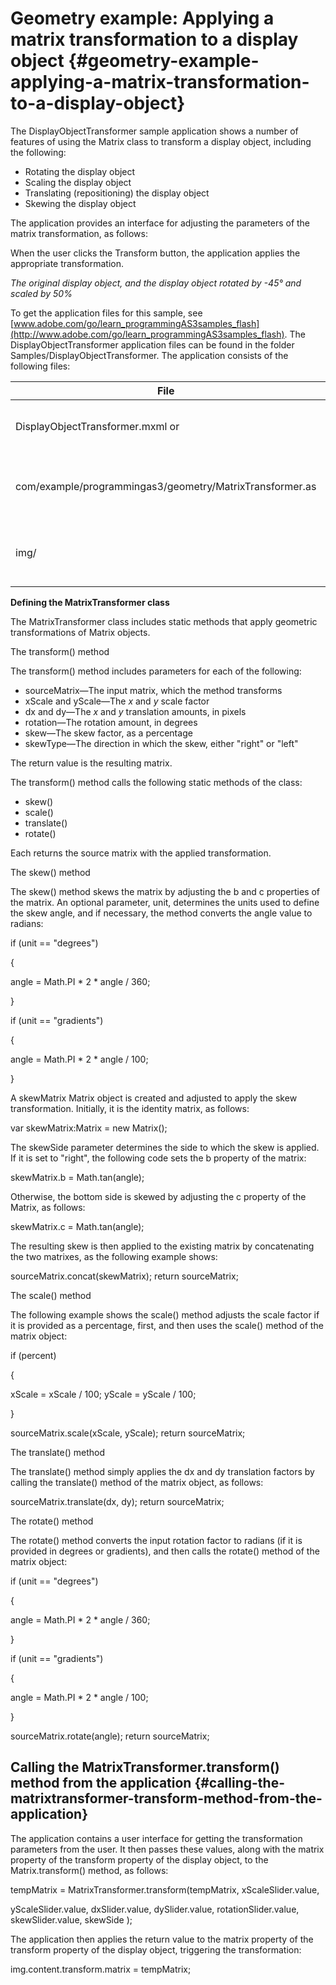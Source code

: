 # Geometry example: Applying a matrix transformation to a display object {#geometry-example-applying-a-matrix-transformation-to-a-display-object}

The DisplayObjectTransformer sample application shows a number of features of using the Matrix class to transform a display object, including the following:

*   Rotating the display object
*   Scaling the display object
*   Translating (repositioning) the display object
*   Skewing the display object

The application provides an interface for adjusting the parameters of the matrix transformation, as follows:

When the user clicks the Transform button, the application applies the appropriate transformation.

_The original display object, and the display object rotated by -45° and scaled by 50%_

To get the application files for this sample, see [www.adobe.com/go/learn_programmingAS3samples_flash](http://www.adobe.com/go/learn_programmingAS3samples_flash). The DisplayObjectTransformer application files can be found in the folder Samples/DisplayObjectTransformer. The application consists of the following files:

| **File** | **Description** |
| --- | --- |
| DisplayObjectTransformer.mxml or | The main application file in Flash (FLA) or Flex (MXML) |
| com/example/programmingas3/geometry/MatrixTransformer.as | A class that contains methods for applying matrix transformations. |
| img/ | A directory containing sample image files used by the application. |

**Defining the MatrixTransformer class**

The MatrixTransformer class includes static methods that apply geometric transformations of Matrix objects.

The transform() method

The transform() method includes parameters for each of the following:

*   sourceMatrix—The input matrix, which the method transforms
*   xScale and yScale—The _x_ and _y_ scale factor
*   dx and dy—The _x_ and _y_ translation amounts, in pixels
*   rotation—The rotation amount, in degrees
*   skew—The skew factor, as a percentage
*   skewType—The direction in which the skew, either "right" or "left"

The return value is the resulting matrix.

The transform() method calls the following static methods of the class:

*   skew()
*   scale()
*   translate()
*   rotate()

Each returns the source matrix with the applied transformation.

The skew() method

The skew() method skews the matrix by adjusting the b and c properties of the matrix. An optional parameter, unit, determines the units used to define the skew angle, and if necessary, the method converts the angle value to radians:

if (unit == "degrees")

{

angle = Math.PI * 2 * angle / 360;

}

if (unit == "gradients")

{

angle = Math.PI * 2 * angle / 100;

}

A skewMatrix Matrix object is created and adjusted to apply the skew transformation. Initially, it is the identity matrix, as follows:

var skewMatrix:Matrix = new Matrix();

The skewSide parameter determines the side to which the skew is applied. If it is set to "right", the following code sets the b property of the matrix:

skewMatrix.b = Math.tan(angle);

Otherwise, the bottom side is skewed by adjusting the c property of the Matrix, as follows:

skewMatrix.c = Math.tan(angle);

The resulting skew is then applied to the existing matrix by concatenating the two matrixes, as the following example shows:

sourceMatrix.concat(skewMatrix); return sourceMatrix;

The scale() method

The following example shows the scale() method adjusts the scale factor if it is provided as a percentage, first, and then uses the scale() method of the matrix object:

if (percent)

{

xScale = xScale / 100; yScale = yScale / 100;

}

sourceMatrix.scale(xScale, yScale); return sourceMatrix;

The translate() method

The translate() method simply applies the dx and dy translation factors by calling the translate() method of the matrix object, as follows:

sourceMatrix.translate(dx, dy); return sourceMatrix;

The rotate() method

The rotate() method converts the input rotation factor to radians (if it is provided in degrees or gradients), and then calls the rotate() method of the matrix object:

if (unit == "degrees")

{

angle = Math.PI * 2 * angle / 360;

}

if (unit == "gradients")

{

angle = Math.PI * 2 * angle / 100;

}

sourceMatrix.rotate(angle); return sourceMatrix;

## Calling the MatrixTransformer.transform() method from the application {#calling-the-matrixtransformer-transform-method-from-the-application}

The application contains a user interface for getting the transformation parameters from the user. It then passes these values, along with the matrix property of the transform property of the display object, to the Matrix.transform() method, as follows:

tempMatrix = MatrixTransformer.transform(tempMatrix, xScaleSlider.value,

yScaleSlider.value, dxSlider.value, dySlider.value, rotationSlider.value, skewSlider.value, skewSide );

The application then applies the return value to the matrix property of the transform property of the display object, triggering the transformation:

img.content.transform.matrix = tempMatrix;